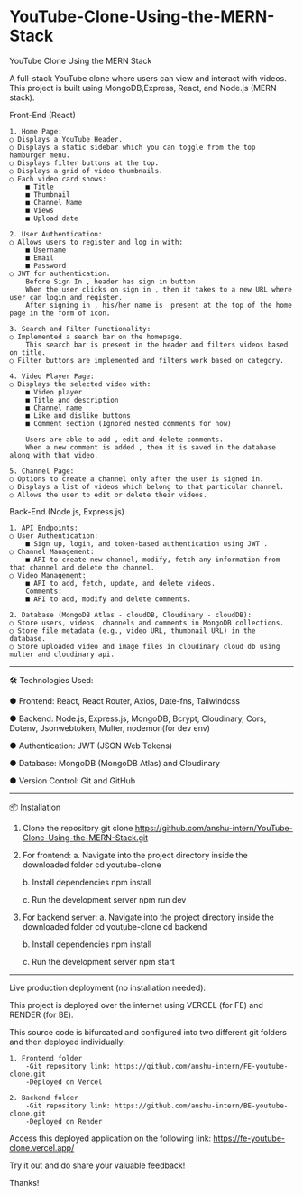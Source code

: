 # YouTube-Clone-Using-the-MERN-Stack
YouTube Clone Using the MERN Stack

A full-stack YouTube clone where users can view and interact with videos.
This project is built using MongoDB,Express, React, and Node.js (MERN stack).


Front-End (React)

    1. Home Page:
    ○ Displays a YouTube Header.
    ○ Displays a static sidebar which you can toggle from the top hamburger menu.
    ○ Displays filter buttons at the top.
    ○ Displays a grid of video thumbnails.
    ○ Each video card shows:
        ■ Title
        ■ Thumbnail
        ■ Channel Name
        ■ Views
        ■ Upload date
        
    2. User Authentication:
    ○ Allows users to register and log in with:
        ■ Username
        ■ Email
        ■ Password
    ○ JWT for authentication.
        Before Sign In , header has sign in button.
        When the user clicks on sign in , then it takes to a new URL where user can login and register.
        After signing in , his/her name is  present at the top of the home page in the form of icon.

    3. Search and Filter Functionality:
    ○ Implemented a search bar on the homepage.
        This search bar is present in the header and filters videos based on title.
    ○ Filter buttons are implemented and filters work based on category.

    4. Video Player Page:
    ○ Displays the selected video with:
        ■ Video player
        ■ Title and description
        ■ Channel name
        ■ Like and dislike buttons
        ■ Comment section (Ignored nested comments for now)

        Users are able to add , edit and delete comments. 
        When a new comment is added , then it is saved in the database along with that video.

    5. Channel Page:
    ○ Options to create a channel only after the user is signed in.
    ○ Displays a list of videos which belong to that particular channel.
    ○ Allows the user to edit or delete their videos.


Back-End (Node.js, Express.js)

    1. API Endpoints:
    ○ User Authentication:
        ■ Sign up, login, and token-based authentication using JWT .
    ○ Channel Management:
        ■ API to create new channel, modify, fetch any information from that channel and delete the channel.
    ○ Video Management:
        ■ API to add, fetch, update, and delete videos.
        Comments:
        ■ API to add, modify and delete comments.

    2. Database (MongoDB Atlas - cloudDB, Cloudinary - cloudDB):
    ○ Store users, videos, channels and comments in MongoDB collections.
    ○ Store file metadata (e.g., video URL, thumbnail URL) in the database.
    ○ Store uploaded video and image files in cloudinary cloud db using multer and cloudinary api.

------------------------------------------------------------------------------------------------------------------------------

🛠️ Technologies Used:

● Frontend:         React, React Router, Axios, Date-fns, Tailwindcss

● Backend:          Node.js, Express.js, MongoDB, Bcrypt, Cloudinary, Cors, Dotenv, Jsonwebtoken, Multer, nodemon(for dev env)

● Authentication:   JWT (JSON Web Tokens)

● Database:         MongoDB (MongoDB Atlas) and Cloudinary

● Version Control:  Git and GitHub


--------------------------------------------------------------------------------------------------------------------------------

📦 Installation

1. Clone the repository
    git clone https://github.com/anshu-intern/YouTube-Clone-Using-the-MERN-Stack.git

2. For frontend: 
    a. Navigate into the project directory inside the downloaded folder
        cd youtube-clone

    b. Install dependencies
        npm install

    c. Run the development server
        npm run dev

3. For backend server:
    a. Navigate into the project directory inside the downloaded folder
        cd youtube-clone
        cd backend

    b. Install dependencies
        npm install

    c. Run the development server
        npm start

-----------------------------------------------------------------------------------------------------------------------------

Live production deployment (no installation needed):

This project is deployed over the internet using VERCEL (for FE) and RENDER (for BE).

This source code is bifurcated and configured into two different git folders and then deployed individually:

    1. Frontend folder
        -Git repository link: https://github.com/anshu-intern/FE-youtube-clone.git
        -Deployed on Vercel

    2. Backend folder
        -Git repository link: https://github.com/anshu-intern/BE-youtube-clone.git
        -Deployed on Render

Access this deployed application on the following link: https://fe-youtube-clone.vercel.app/

Try it out and do share your valuable feedback!

Thanks!